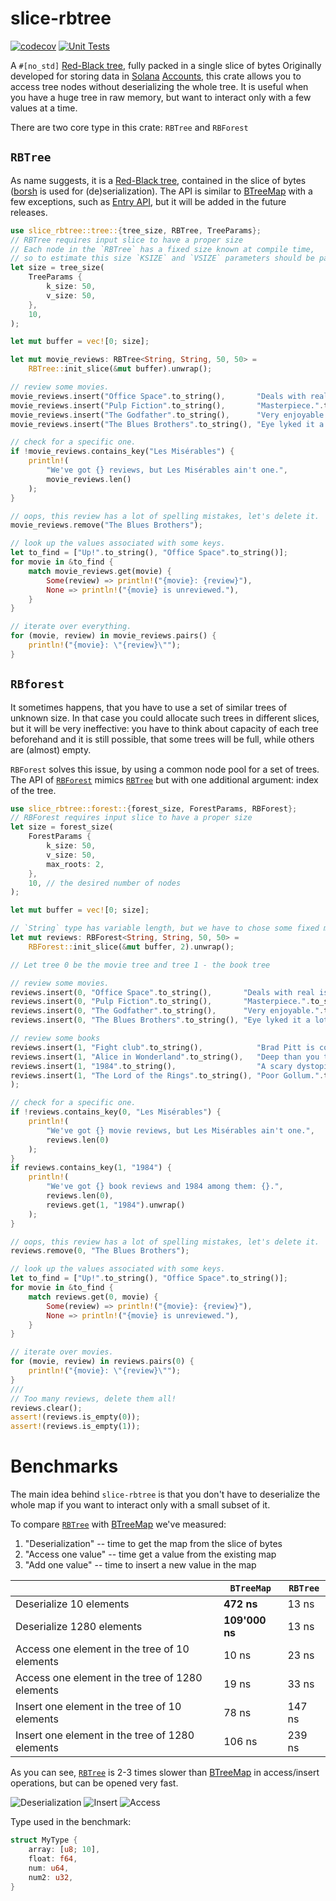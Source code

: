 # slice-rbtree
[![codecov](https://codecov.io/gh/solcery/slice-rbtree/branch/dev/graph/badge.svg?token=FCL7OIFKCE)](https://codecov.io/gh/solcery/slice-rbtree)
[![Unit Tests](https://github.com/solcery/slice-rbtree/actions/workflows/tests.yml/badge.svg)](https://github.com/solcery/slice-rbtree/actions/workflows/tests.yml)

A `#[no_std]` [Red-Black tree][2], fully packed in a single slice of bytes
Originally developed for storing data in [Solana][0] [Accounts][1], this crate allows you to
access tree nodes without deserializing the whole tree. It is useful when you have a huge
tree in raw memory, but want to interact only with a few values at a time.

There are two core type in this crate: `RBTree` and `RBForest`

## `RBTree`
As name suggests, it is a [Red-Black tree][2], contained in the slice of bytes ([borsh](https://github.com/near/borsh-rs) is used for (de)serialization).
The API is similar to [BTreeMap][3] with a few exceptions, such as [Entry API][4], but it will be added in the future releases.
```rust
use slice_rbtree::tree::{tree_size, RBTree, TreeParams};
// RBTree requires input slice to have a proper size
// Each node in the `RBTree` has a fixed size known at compile time,
// so to estimate this size `KSIZE` and `VSIZE` parameters should be passed to tree_size
let size = tree_size(
    TreeParams {
        k_size: 50,
        v_size: 50,
    },
    10,
);

let mut buffer = vec![0; size];

let mut movie_reviews: RBTree<String, String, 50, 50> =
    RBTree::init_slice(&mut buffer).unwrap();

// review some movies.
movie_reviews.insert("Office Space".to_string(),       "Deals with real issues in the workplace.".to_string());
movie_reviews.insert("Pulp Fiction".to_string(),       "Masterpiece.".to_string());
movie_reviews.insert("The Godfather".to_string(),      "Very enjoyable.".to_string());
movie_reviews.insert("The Blues Brothers".to_string(), "Eye lyked it a lot.".to_string());

// check for a specific one.
if !movie_reviews.contains_key("Les Misérables") {
    println!(
        "We've got {} reviews, but Les Misérables ain't one.",
        movie_reviews.len()
    );
}

// oops, this review has a lot of spelling mistakes, let's delete it.
movie_reviews.remove("The Blues Brothers");

// look up the values associated with some keys.
let to_find = ["Up!".to_string(), "Office Space".to_string()];
for movie in &to_find {
    match movie_reviews.get(movie) {
        Some(review) => println!("{movie}: {review}"),
        None => println!("{movie} is unreviewed."),
    }
}

// iterate over everything.
for (movie, review) in movie_reviews.pairs() {
    println!("{movie}: \"{review}\"");
}
```
## `RBforest`
It sometimes happens, that you have to use a set of similar trees of unknown size. In that
case you could allocate such trees in different slices, but it will be very ineffective: you
have to think about capacity of each tree beforehand and it is still possible, that some trees
will be full, while others are (almost) empty.

`RBForest` solves this issue, by using a common node pool for a set of trees.
The API of [`RBForest`](forest::RBForest) mimics [`RBTree`](tree::RBTree) but with one additional argument: index of the tree.
```rust
use slice_rbtree::forest::{forest_size, ForestParams, RBForest};
// RBForest requires input slice to have a proper size
let size = forest_size(
    ForestParams {
        k_size: 50,
        v_size: 50,
        max_roots: 2,
    },
    10, // the desired number of nodes
);

let mut buffer = vec![0; size];

// `String` type has variable length, but we have to chose some fixed maximum length (50 bytes for both key and value)
let mut reviews: RBForest<String, String, 50, 50> =
    RBForest::init_slice(&mut buffer, 2).unwrap();

// Let tree 0 be the movie tree and tree 1 - the book tree

// review some movies.
reviews.insert(0, "Office Space".to_string(),       "Deals with real issues in the workplace.".to_string());
reviews.insert(0, "Pulp Fiction".to_string(),       "Masterpiece.".to_string());
reviews.insert(0, "The Godfather".to_string(),      "Very enjoyable.".to_string());
reviews.insert(0, "The Blues Brothers".to_string(), "Eye lyked it a lot.".to_string());

// review some books
reviews.insert(1, "Fight club".to_string(),            "Brad Pitt is cool!".to_string());
reviews.insert(1, "Alice in Wonderland".to_string(),   "Deep than you think.".to_string());
reviews.insert(1, "1984".to_string(),                  "A scary dystopia.".to_string());
reviews.insert(1, "The Lord of the Rings".to_string(), "Poor Gollum.".to_string(),
);

// check for a specific one.
if !reviews.contains_key(0, "Les Misérables") {
    println!(
        "We've got {} movie reviews, but Les Misérables ain't one.",
        reviews.len(0)
    );
}
if reviews.contains_key(1, "1984") {
    println!(
        "We've got {} book reviews and 1984 among them: {}.",
        reviews.len(0),
        reviews.get(1, "1984").unwrap()
    );
}

// oops, this review has a lot of spelling mistakes, let's delete it.
reviews.remove(0, "The Blues Brothers");

// look up the values associated with some keys.
let to_find = ["Up!".to_string(), "Office Space".to_string()];
for movie in &to_find {
    match reviews.get(0, movie) {
        Some(review) => println!("{movie}: {review}"),
        None => println!("{movie} is unreviewed."),
    }
}

// iterate over movies.
for (movie, review) in reviews.pairs(0) {
    println!("{movie}: \"{review}\"");
}
///
// Too many reviews, delete them all!
reviews.clear();
assert!(reviews.is_empty(0));
assert!(reviews.is_empty(1));
```
[0]: https://docs.solana.com/
[1]: https://docs.rs/solana-sdk/latest/solana_sdk/account/struct.Account.html
[2]: https://en.wikipedia.org/wiki/Red%E2%80%93black_tree
[3]: https://doc.rust-lang.org/stable/std/collections/btree_map/struct.BTreeMap.html
[4]: https://doc.rust-lang.org/stable/std/collections/struct.BTreeMap.html#method.entry
# Benchmarks
The main idea behind `slice-rbtree` is that you don't have to deserialize the whole map if you want to interact only with a small subset of it.

To compare [`RBTree`](tree::RBTree) with [BTreeMap][3] we've measured:
1. "Deserialization" -- time to get the map from the slice of bytes
2. "Access one value" -- time get a value from the existing map
3. "Add one value" -- time to insert a new value in the map

|                                                 |  `BTreeMap`  |`RBTree`|
|                       -                         |     --       |   --   |
|           Deserialize 10 elements               |   **472 ns**   | 13 ns  |
|          Deserialize 1280 elements              | **109'000 ns** | 13 ns  |
| Access one element in the tree of 10 elements   |    10 ns     | 23 ns  |
| Access one element in the tree of 1280 elements |    19 ns     | 33 ns  |
| Insert one element in the tree of 10 elements   |    78 ns     | 147 ns |
| Insert one element in the tree of 1280 elements |    106 ns    | 239 ns |

As you can see, [`RBTree`](tree::RBTree) is 2-3 times slower than [BTreeMap][3] in access/insert operations, but can be opened very fast.

![Deserialization](https://raw.githubusercontent.com/solcery/slice-rbtree/main/assets/deserialization.svg)
![Insert](https://raw.githubusercontent.com/solcery/slice-rbtree/main/assets/insert.svg)
![Access](https://raw.githubusercontent.com/solcery/slice-rbtree/main/assets/access.svg)

Type used in the benchmark:
```rust
struct MyType {
    array: [u8; 10],
    float: f64,
    num: u64,
    num2: u32,
}
```
